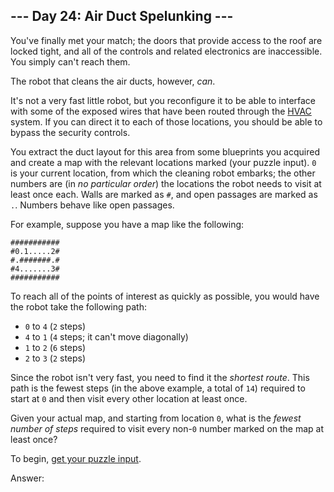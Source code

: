 ## --- Day 24: Air Duct Spelunking ---

You've finally met your match; the doors that provide access to the roof are locked tight, and all of the controls and related electronics are inaccessible. You simply can't reach them.

The robot that cleans the air ducts, however, _can_.

It's not a very fast little robot, but you reconfigure it to be able to interface with some of the exposed wires that have been routed through the [HVAC](https://en.wikipedia.org/wiki/HVAC) system. If you can direct it to each of those locations, you should be able to bypass the security controls.

You extract the duct layout for this area from some blueprints you acquired and create a map with the relevant locations marked (your puzzle input). `0` is your current location, from which the cleaning robot embarks; the other numbers are (in _no particular order_) the locations the robot needs to visit at least once each. Walls are marked as `#`, and open passages are marked as `.`. Numbers behave like open passages.

For example, suppose you have a map like the following:

    ###########
    #0.1.....2#
    #.#######.#
    #4.......3#
    ###########

To reach all of the points of interest as quickly as possible, you would have the robot take the following path:

- `0` to `4` (`2` steps)
- `4` to `1` (`4` steps; it can't move diagonally)
- `1` to `2` (`6` steps)
- `2` to `3` (`2` steps)

Since the robot isn't very fast, you need to find it the _shortest route_. This path is the fewest steps (in the above example, a total of `14`) required to start at `0` and then visit every other location at least once.

Given your actual map, and starting from location `0`, what is the _fewest number of steps_ required to visit every non-`0` number marked on the map at least once?

To begin, [get your puzzle input](24/input).

Answer:
